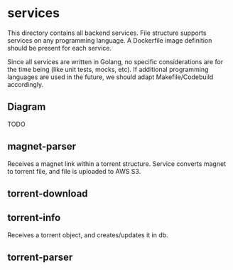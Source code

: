 # services

This directory contains all backend services. File structure supports services on any programming language. A Dockerfile image definition should be present for each service.

Since all services are written in Golang, no specific considerations are for the time being (like unit tests, mocks, etc). If additional programming languages are used in the future, we should adapt Makefile/Codebuild accordingly.

## Diagram

TODO

## magnet-parser

Receives a magnet link within a torrent structure. Service converts magnet to torrent file, and file is uploaded to AWS S3.

## torrent-download

## torrent-info

Receives a torrent object, and creates/updates it in db.

## torrent-parser